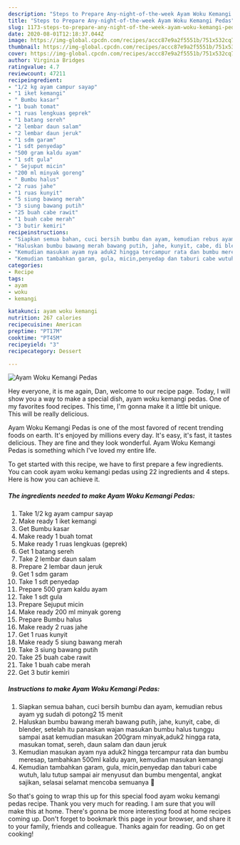 ```yaml
---
description: "Steps to Prepare Any-night-of-the-week Ayam Woku Kemangi Pedas"
title: "Steps to Prepare Any-night-of-the-week Ayam Woku Kemangi Pedas"
slug: 1173-steps-to-prepare-any-night-of-the-week-ayam-woku-kemangi-pedas
date: 2020-08-01T12:18:37.044Z
image: https://img-global.cpcdn.com/recipes/accc87e9a2f5551b/751x532cq70/ayam-woku-kemangi-pedas-foto-resep-utama.jpg
thumbnail: https://img-global.cpcdn.com/recipes/accc87e9a2f5551b/751x532cq70/ayam-woku-kemangi-pedas-foto-resep-utama.jpg
cover: https://img-global.cpcdn.com/recipes/accc87e9a2f5551b/751x532cq70/ayam-woku-kemangi-pedas-foto-resep-utama.jpg
author: Virginia Bridges
ratingvalue: 4.7
reviewcount: 47211
recipeingredient:
- "1/2 kg ayam campur sayap"
- "1 iket kemangi"
- " Bumbu kasar"
- "1 buah tomat"
- "1 ruas lengkuas geprek"
- "1 batang sereh"
- "2 lembar daun salam"
- "2 lembar daun jeruk"
- "1 sdm garam"
- "1 sdt penyedap"
- "500 gram kaldu ayam"
- "1 sdt gula"
- " Sejuput micin"
- "200 ml minyak goreng"
- " Bumbu halus"
- "2 ruas jahe"
- "1 ruas kunyit"
- "5 siung bawang merah"
- "3 siung bawang putih"
- "25 buah cabe rawit"
- "1 buah cabe merah"
- "3 butir kemiri"
recipeinstructions:
- "Siapkan semua bahan, cuci bersih bumbu dan ayam, kemudian rebus ayam yg sudah di potong2 15 menit"
- "Haluskan bumbu bawang merah bawang putih, jahe, kunyit, cabe, di blender, setelah itu panaskan wajan masukan bumbu halus tunggu sampai asat kemudian masukan 200gram minyak,aduk2 hingga rata, masukan tomat, sereh, daun salam dan daun jeruk"
- "Kemudian masukan ayam nya aduk2 hingga tercampur rata dan bumbu meresap, tambahkan 500ml kaldu ayam, kemudian masukan kemangi"
- "Kemudian tambahkan garam, gula, micin,penyedap dan taburi cabe wutuh, lalu tutup sampai air menyusut dan bumbu mengental, angkat sajikan, selasai selamat mencoba semuanya 💛"
categories:
- Recipe
tags:
- ayam
- woku
- kemangi

katakunci: ayam woku kemangi 
nutrition: 267 calories
recipecuisine: American
preptime: "PT17M"
cooktime: "PT45M"
recipeyield: "3"
recipecategory: Dessert

---
```



![Ayam Woku Kemangi Pedas](https://img-global.cpcdn.com/recipes/accc87e9a2f5551b/751x532cq70/ayam-woku-kemangi-pedas-foto-resep-utama.jpg)

Hey everyone, it is me again, Dan, welcome to our recipe page. Today, I will show you a way to make a special dish, ayam woku kemangi pedas. One of my favorites food recipes. This time, I'm gonna make it a little bit unique. This will be really delicious.

Ayam Woku Kemangi Pedas is one of the most favored of recent trending foods on earth. It's enjoyed by millions every day. It's easy, it's fast, it tastes delicious. They are fine and they look wonderful. Ayam Woku Kemangi Pedas is something which I've loved my entire life.




To get started with this recipe, we have to first prepare a few ingredients. You can cook ayam woku kemangi pedas using 22 ingredients and 4 steps. Here is how you can achieve it.

<!--inarticleads1-->

##### The ingredients needed to make Ayam Woku Kemangi Pedas:

1. Take 1/2 kg ayam campur sayap
1. Make ready 1 iket kemangi
1. Get  Bumbu kasar
1. Make ready 1 buah tomat
1. Make ready 1 ruas lengkuas (geprek)
1. Get 1 batang sereh
1. Take 2 lembar daun salam
1. Prepare 2 lembar daun jeruk
1. Get 1 sdm garam
1. Take 1 sdt penyedap
1. Prepare 500 gram kaldu ayam
1. Take 1 sdt gula
1. Prepare  Sejuput micin
1. Make ready 200 ml minyak goreng
1. Prepare  Bumbu halus
1. Make ready 2 ruas jahe
1. Get 1 ruas kunyit
1. Make ready 5 siung bawang merah
1. Take 3 siung bawang putih
1. Take 25 buah cabe rawit
1. Take 1 buah cabe merah
1. Get 3 butir kemiri




<!--inarticleads2-->

##### Instructions to make Ayam Woku Kemangi Pedas:

1. Siapkan semua bahan, cuci bersih bumbu dan ayam, kemudian rebus ayam yg sudah di potong2 15 menit
1. Haluskan bumbu bawang merah bawang putih, jahe, kunyit, cabe, di blender, setelah itu panaskan wajan masukan bumbu halus tunggu sampai asat kemudian masukan 200gram minyak,aduk2 hingga rata, masukan tomat, sereh, daun salam dan daun jeruk
1. Kemudian masukan ayam nya aduk2 hingga tercampur rata dan bumbu meresap, tambahkan 500ml kaldu ayam, kemudian masukan kemangi
1. Kemudian tambahkan garam, gula, micin,penyedap dan taburi cabe wutuh, lalu tutup sampai air menyusut dan bumbu mengental, angkat sajikan, selasai selamat mencoba semuanya 💛




So that's going to wrap this up for this special food ayam woku kemangi pedas recipe. Thank you very much for reading. I am sure that you will make this at home. There's gonna be more interesting food at home recipes coming up. Don't forget to bookmark this page in your browser, and share it to your family, friends and colleague. Thanks again for reading. Go on get cooking!
